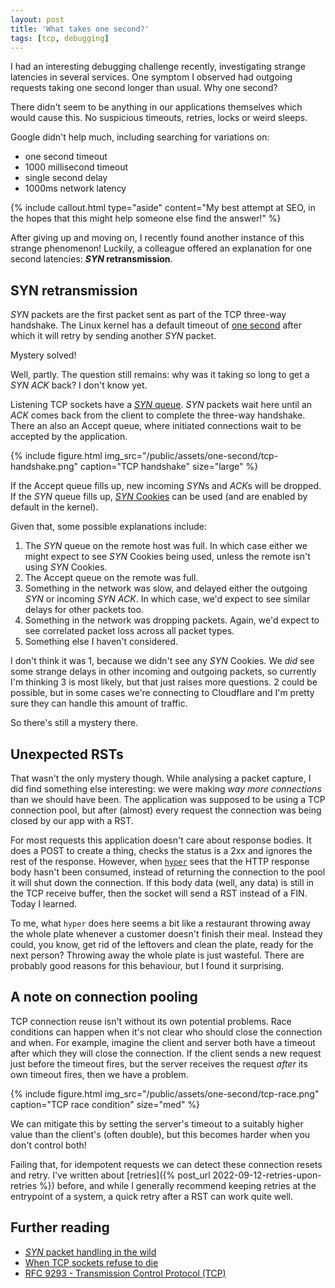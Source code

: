 ```yaml
---
layout: post
title: 'What takes one second?'
tags: [tcp, debugging]
---
```


I had an interesting debugging challenge recently, investigating strange latencies in several services. One symptom I observed had outgoing requests taking one second longer than usual. Why one second?

<!-- markdownlint-disable MD036 MD033 -->

There didn't seem to be anything in our applications themselves which would cause this. No suspicious timeouts, retries, locks or weird sleeps.

Google didn't help much, including searching for variations on:

- one second timeout
- 1000 millisecond timeout
- single second delay
- 1000ms network latency

{% include callout.html
  type="aside"
  content="My best attempt at SEO, in the hopes that this might help someone else find the answer!"
%}

After giving up and moving on, I recently found another instance of this strange phenomenon! Luckily, a colleague offered an explanation for one second latencies: ***SYN* retransmission**.

## SYN retransmission

*SYN* packets are the first packet sent as part of the TCP three-way handshake. The Linux kernel has a default timeout of [one second](https://github.com/torvalds/linux/blob/2fcd07b7ccd5fd10b2120d298363e4e6c53ccf9c/include/net/tcp.h#L144) after which it will retry by sending another *SYN* packet.

Mystery solved!

Well, partly. The question still remains: why was it taking so long to get a *SYN* *ACK* back? I don't know yet.

Listening TCP sockets have a [*SYN* queue](https://blog.cloudflare.com/*syn*-packet-handling-in-the-wild/#*syn*queue). *SYN* packets wait here until an *ACK* comes back from the client to complete the three-way handshake. There an also an Accept queue, where initiated connections wait to be accepted by the application.

{% include figure.html
  img_src="/public/assets/one-second/tcp-handshake.png"
  caption="TCP handshake"
  size="large"
%}

If the Accept queue fills up, new incoming *SYN*s and *ACK*s will be dropped. If the *SYN* queue fills up, [*SYN* Cookies](https://blog.cloudflare.com/*syn*-packet-handling-in-the-wild/#*syn*flood) can be used (and are enabled by default in the kernel).

Given that, some possible explanations include:

1. The *SYN* queue on the remote host was full. In which case either we might expect to see *SYN* Cookies being used, unless the remote isn't using *SYN* Cookies.
2. The Accept queue on the remote was full.
3. Something in the network was slow, and delayed either the outgoing *SYN* or incoming *SYN* *ACK*. In which case, we'd expect to see similar delays for other packets too.
4. Something in the network was dropping packets. Again, we'd expect to see correlated packet loss across all packet types.
5. Something else I haven't considered.

I don't think it was 1, because we didn't see any *SYN* Cookies. We *did* see some strange delays in other incoming and outgoing packets, so currently I'm thinking 3 is most likely, but that just raises more questions. 2 could be possible, but in some cases we're connecting to Cloudflare and I'm pretty sure they can handle this amount of traffic.

So there's still a mystery there.

## Unexpected RSTs

That wasn't the only mystery though. While analysing a packet capture, I did find something else interesting: we were making *way more connections* than we should have been. The application was supposed to be using a TCP connection pool, but after (almost) every request the connection was being closed by our app with a RST.

For most requests this application doesn't care about response bodies. It does a POST to create a thing, checks the status is a 2xx and ignores the rest of the response. However, when [`hyper`](https://github.com/hyperium/hyper) sees that the HTTP response body hasn't been consumed, instead of returning the connection to the pool it will shut down the connection. If this body data (well, any data) is still in the TCP receive buffer, then the socket will send a RST instead of a FIN. Today I learned.

To me, what `hyper` does here seems a bit like a restaurant throwing away the whole plate whenever a customer doesn't finish their meal. Instead they could, you know, get rid of the leftovers and clean the plate, ready for the next person? Throwing away the whole plate is just wasteful. There are probably good reasons for this behaviour, but I found it surprising.

## A note on connection pooling

TCP connection reuse isn't without its own potential problems. Race conditions can happen when it's not clear who should close the connection and when. For example, imagine the client and server both have a timeout after which they will close the connection. If the client sends a new request just before the timeout fires, but the server receives the request *after* its own timeout fires, then we have a problem.

{% include figure.html
  img_src="/public/assets/one-second/tcp-race.png"
  caption="TCP race condition"
  size="med"
%}

We can mitigate this by setting the server's timeout to a suitably higher value than the client's (often double), but this becomes harder when you don't control both!

Failing that, for idempotent requests we can detect these connection resets and retry. I've written about [retries]({% post_url 2022-09-12-retries-upon-retries %}) before, and while I generally recommend keeping retries at the entrypoint of a system, a quick retry after a RST can work quite well.

## Further reading

- [*SYN* packet handling in the wild](https://blog.cloudflare.com/*syn*-packet-handling-in-the-wild/)
- [When TCP sockets refuse to die](https://blog.cloudflare.com/when-tcp-sockets-refuse-to-die/)
- [RFC 9293 - Transmission Control Protocol (TCP)](https://datatracker.ietf.org/doc/rfc9293/)
